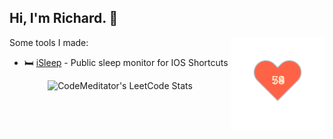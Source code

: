 ## Hi, I'm Richard. 👋

<img align="right" width="150px" src="https://raw.githubusercontent.com/CodeMeditator/iBeats/master/files/heart.svg"/>

Some tools I made:
- 🛏️ [iSleep](https://github.com/CodeMeditator/iSleep) - Public sleep monitor for IOS Shortcuts

<!-- Some Cards -->
<p align="center">
  <img title="CodeMeditator's LeetCode Stats" alt="CodeMeditator's LeetCode Stats" src="https://leetcard.jacoblin.cool/CodeMeditator?theme=unicorn&font=Paprika&ext=activity" />
</p>
